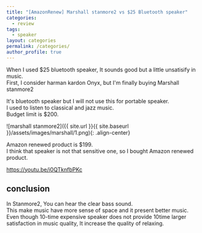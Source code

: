 ```yaml
---
title: "[AmazonRenew] Marshall stanmore2 vs $25 Bluetooth speaker"
categories:
  - review
tags:
  - speaker
layout: categories
permalink: /categories/
author_profile: true
---
```


When I used $25 bluetooth speaker, It sounds good but a little unsatisify in music.  
First, I consider harman kardon Onyx, but I'm finally buying Marshall stanmore2  

It's bluetooth speaker but I will not use this for portable speaker.  
I used to listen to classical and jazz music.  
Budget limit is $200.  


![marshall stanmore2]({{ site.url }}{{ site.baseurl }}/assets/images/marshall/1.png){: .align-center}


Amazon renewed product is $199.  
I think that speaker is not that sensitive one, so I bought Amazon renewed product.  

<https://youtu.be/i0QTknfbPKc>

## conclusion
In Stanmore2, You can hear the clear bass sound.  
This make music have more sense of space and it present better music.  
Even though 10-time expensive speaker does not provide 10time larger satisfaction in music quality, It increase the quality of relaxing.




